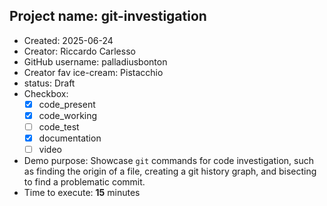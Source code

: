 ## Project name: git-investigation

* Created: 2025-06-24
* Creator: Riccardo Carlesso
* GitHub username: palladiusbonton
* Creator fav ice-cream: Pistacchio
* status: Draft
* Checkbox:
    * [x] code_present
    * [x] code_working
    * [ ] code_test
    * [x] documentation
    * [ ] video
* Demo purpose: Showcase `git` commands for code investigation, such as finding the origin of a file, creating a git history graph, and bisecting to find a problematic commit.
* Time to execute: **15** minutes
